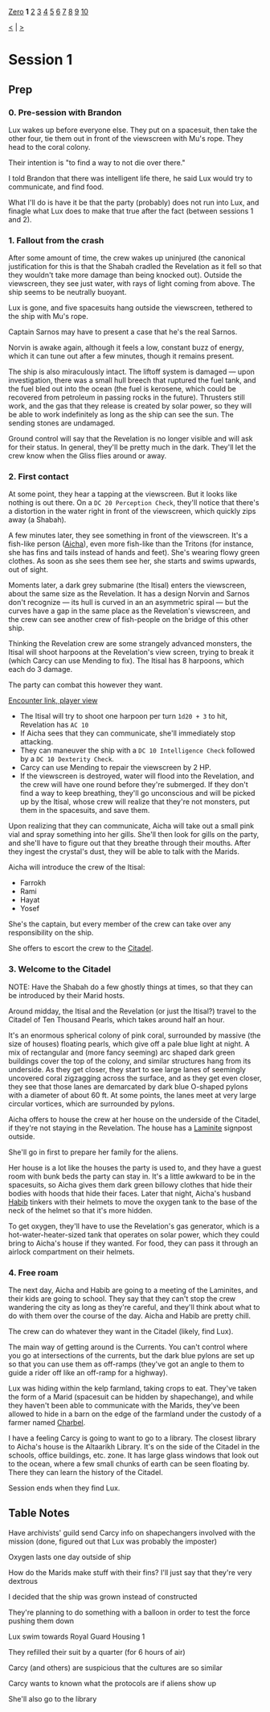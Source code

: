 [Zero](./Session0.md) **1** [2](./Session2.md) [3](./Session3.md) [4](./Session4.md) [5](./Session5.md) [6](./Session6.md) [7](./Session7.md) [8](./Session8.md) [9](./Session9.md) [10](./Session10.md)

[<](./Session0.md) | [>](./Session2.md)

# Session 1

## Prep

### 0. Pre-session with Brandon

Lux wakes up before everyone else. They put on a spacesuit, then take the other four, tie them out in front of the viewscreen with Mu's rope. They head to the coral colony.

Their intention is "to find a way to not die over there."

I told Brandon that there was intelligent life there, he said Lux would try to communicate, and find food.

What I'll do is have it be that the party (probably) does not run into Lux, and finagle what Lux does to make that true after the fact (between sessions 1 and 2).

### 1. Fallout from the crash

After some amount of time, the crew wakes up uninjured (the canonical justification for this is that the Shabah cradled the Revelation as it fell so that they wouldn't take more damage than being knocked out). Outside the viewscreen, they see just water, with rays of light coming from above. The ship seems to be neutrally buoyant.

Lux is gone, and five spacesuits hang outside the viewscreen, tethered to the ship with Mu's rope.

Captain Sarnos may have to present a case that he's the real Sarnos.

Norvin is awake again, although it feels a low, constant buzz of energy, which it can tune out after a few minutes, though it remains present.

The ship is also miraculously intact. The liftoff system is damaged — upon investigation, there was a small hull breech that ruptured the fuel tank, and the fuel bled out into the ocean (the fuel is kerosene, which could be recovered from petroleum in passing rocks in the future). Thrusters still work, and the gas that they release is created by solar power, so they will be able to work indefinitely as long as the ship can see the sun. The sending stones are undamaged.

Ground control will say that the Revelation is no longer visible and will ask for their status. In general, they'll be pretty much in the dark. They'll let the crew know when the Gliss flies around or away.

### 2. First contact

At some point, they hear a tapping at the viewscreen. But it looks like nothing is out there. On a `DC 20 Perception Check`, they'll notice that there's a distortion in the water right in front of the viewscreen, which quickly zips away (a Shabah).

A few minutes later, they see something in front of the viewscreen. It's a fish-like person ([Aicha](../NPCs/Laminites/Aicha.md)), even more fish-like than the Tritons (for instance, she has fins and tails instead of hands and feet). She's wearing flowy green clothes. As soon as she sees them see her, she starts and swims upwards, out of sight.

Moments later, a dark grey submarine (the Itisal) enters the viewscreen, about the same size as the Revelation. It has a design Norvin and Sarnos don't recognize — its hull is curved in an an asymmetric spiral — but the curves have a gap in the same place as the Revelation's viewscreen, and the crew can see another crew of fish-people on the bridge of this other ship.

Thinking the Revelation crew are some strangely advanced monsters, the Itisal will shoot harpoons at the Revelation's view screen, trying to break it (which Carcy can use Mending to fix). The Itisal has 8 harpoons, which each do 3 damage.

The party can combat this however they want.

[Encounter link, player view](https://www.improved-initiative.com/p/zi8my0q4)

- The Itisal will try to shoot one harpoon per turn `1d20 + 3` to hit, Revelation has `AC 10`
- If Aicha sees that they can communicate, she'll immediately stop attacking.
- They can maneuver the ship with a `DC 10 Intelligence Check` followed by a `DC 10 Dexterity Check`.
- Carcy can use Mending to repair the viewscreen by 2 HP.
- If the viewscreen is destroyed, water will flood into the Revelation, and the crew will have one round before they're submerged. If they don't find a way to keep breathing, they'll go unconscious and will be picked up by the Itisal, whose crew will realize that they're not monsters, put them in the spacesuits, and save them.

Upon realizing that they can communicate, Aicha will take out a small pink vial and spray something into her gills. She'll then look for gills on the party, and she'll have to figure out that they breathe through their mouths. After they ingest the crystal's dust, they will be able to talk with the Marids.

Aicha will introduce the crew of the Itisal:

- Farrokh
- Rami
- Hayat
- Yosef

She's the captain, but every member of the crew can take over any responsibility on the ship.

She offers to escort the crew to the [Citadel](../World/Poseidon/Citadel.md).

### 3. Welcome to the Citadel

NOTE: Have the Shabah do a few ghostly things at times, so that they can be introduced by their Marid hosts.

Around midday, the Itisal and the Revelation (or just the Itisal?) travel to the Citadel of Ten Thousand Pearls, which takes around half an hour.

It's an enormous spherical colony of pink coral, surrounded by massive (the size of houses) floating pearls, which give off a pale blue light at night. A mix of rectangular and (more fancy seeming) arc shaped dark green buildings cover the top of the colony, and similar structures hang from its underside. As they get closer, they start to see large lanes of seemingly uncovered coral zigzagging across the surface, and as they get even closer, they see that those lanes are demarcated by dark blue O-shaped pylons with a diameter of about 60 ft. At some points, the lanes meet at very large circular vortices, which are surrounded by pylons.

Aicha offers to house the crew at her house on the underside of the Citadel, if they're not staying in the Revelation. The house has a [Laminite](../NPCs/Laminites.md) signpost outside.

She'll go in first to prepare her family for the aliens.

Her house is a lot like the houses the party is used to, and they have a guest room with bunk beds the party can stay in. It's a little awkward to be in the spacesuits, so Aicha gives them dark green billowy clothes that hide their bodies with hoods that hide their faces. Later that night, Aicha's husband [Habib](../NPCs/Laminites/Habib.md) tinkers with their helmets to move the oxygen tank to the base of the neck of the helmet so that it's more hidden.

To get oxygen, they'll have to use the Revelation's gas generator, which is a hot-water-heater-sized tank that operates on solar power, which they could bring to Aicha's house if they wanted. For food, they can pass it through an airlock compartment on their helmets.

### 4. Free roam

The next day, Aicha and Habib are going to a meeting of the Laminites, and their kids are going to school. They say that they can't stop the crew wandering the city as long as they're careful, and they'll think about what to do with them over the course of the day. Aicha and Habib are pretty chill.

The crew can do whatever they want in the Citadel (likely, find Lux).

The main way of getting around is the Currents. You can't control where you go at intersections of the currents, but the dark blue pylons are set up so that you can use them as off-ramps (they've got an angle to them to guide a rider off like an off-ramp for a highway).

Lux was hiding within the kelp farmland, taking crops to eat. They've taken the form of a Marid (spacesuit can be hidden by shapechange), and while they haven't been able to communicate with the Marids, they've been allowed to hide in a barn on the edge of the farmland under the custody of a farmer named [Charbel](../NPCs/Charbel.md).

I have a feeling Carcy is going to want to go to a library. The closest library to Aicha's house is the Altaarikh Library. It's on the side of the Citadel in the schools, office buildings, etc. zone. It has large glass windows that look out to the ocean, where a few small chunks of earth can be seen floating by. There they can learn the history of the Citadel.

Session ends when they find Lux.

## Table Notes

Have archivists' guild send Carcy info on shapechangers involved with the mission (done, figured out that Lux was probably the imposter)

Oxygen lasts one day outside of ship

How do the Marids make stuff with their fins? I'll just say that they're very dextrous

I decided that the ship was grown instead of constructed

They're planning to do something with a balloon in order to test the force pushing them down

Lux swim towards Royal Guard Housing 1

They refilled their suit by a quarter (for 6 hours of air)

Carcy (and others) are suspicious that the cultures are so similar

Carcy wants to known what the protocols are if aliens show up

She'll also go to the library
